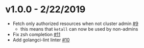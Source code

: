 v1.0.0 - 2/22/2019
==

* Fetch only authorized resources when not cluster admin [#9](https://github.com/corneliusweig/ketall/pull/9)
  - this means that `ketall` can now be used by non-admins
* Fix zsh completion [#11](https://github.com/corneliusweig/ketall/pull/11)
* Add golangci-lint linter [#10](https://github.com/corneliusweig/ketall/pull/10)
